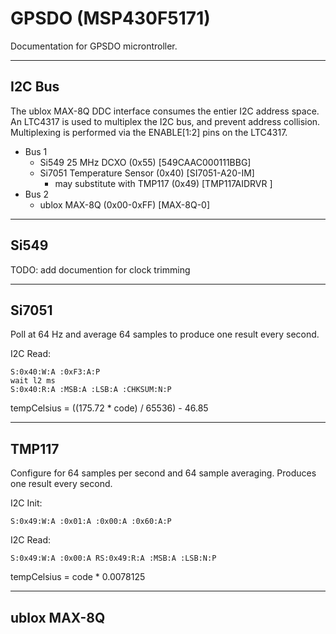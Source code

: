 # GPSDO (MSP430F5171)

Documentation for GPSDO microntroller.

---
## I2C Bus

The ublox MAX-8Q DDC interface consumes the entier I2C address space.  An
LTC4317 is used to multiplex the I2C bus, and prevent address collision.
Multiplexing is performed via the ENABLE[1:2] pins on the LTC4317.

- Bus 1
    - Si549 25 MHz DCXO (0x55) [549CAAC000111BBG]
    - Si7051 Temperature Sensor (0x40) [SI7051-A20-IM]
        - may substitute with TMP117 (0x49) [TMP117AIDRVR ]
- Bus 2
    - ublox MAX-8Q (0x00-0xFF) [MAX-8Q-0]

---
## Si549

TODO: add documention for clock trimming

---
## Si7051

Poll at 64 Hz and average 64 samples to produce one result every second.

I2C Read:
```
S:0x40:W:A :0xF3:A:P
wait l2 ms
S:0x40:R:A :MSB:A :LSB:A :CHKSUM:N:P
```

tempCelsius = ((175.72 * code) / 65536) - 46.85

---
## TMP117

Configure for 64 samples per second and 64 sample averaging.  Produces one result every second.

I2C Init:
```
S:0x49:W:A :0x01:A :0x00:A :0x60:A:P
```

I2C Read:
```
S:0x49:W:A :0x00:A RS:0x49:R:A :MSB:A :LSB:N:P
```

tempCelsius = code * 0.0078125

---
## ublox MAX-8Q
